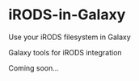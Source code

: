 # iRODS-in-Galaxy
Use your iRODS filesystem in Galaxy

Galaxy tools for iRODS integration

Coming soon...
